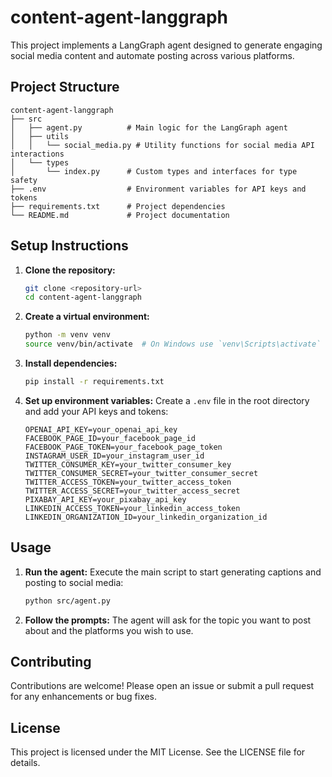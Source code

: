 # content-agent-langgraph

This project implements a LangGraph agent designed to generate engaging social media content and automate posting across various platforms. 

## Project Structure

```
content-agent-langgraph
├── src
│   ├── agent.py          # Main logic for the LangGraph agent
│   ├── utils
│   │   └── social_media.py # Utility functions for social media API interactions
│   └── types
│       └── index.py      # Custom types and interfaces for type safety
├── .env                  # Environment variables for API keys and tokens
├── requirements.txt      # Project dependencies
└── README.md             # Project documentation
```

## Setup Instructions

1. **Clone the repository:**
   ```bash
   git clone <repository-url>
   cd content-agent-langgraph
   ```

2. **Create a virtual environment:**
   ```bash
   python -m venv venv
   source venv/bin/activate  # On Windows use `venv\Scripts\activate`
   ```

3. **Install dependencies:**
   ```bash
   pip install -r requirements.txt
   ```

4. **Set up environment variables:**
   Create a `.env` file in the root directory and add your API keys and tokens:
   ```
   OPENAI_API_KEY=your_openai_api_key
   FACEBOOK_PAGE_ID=your_facebook_page_id
   FACEBOOK_PAGE_TOKEN=your_facebook_page_token
   INSTAGRAM_USER_ID=your_instagram_user_id
   TWITTER_CONSUMER_KEY=your_twitter_consumer_key
   TWITTER_CONSUMER_SECRET=your_twitter_consumer_secret
   TWITTER_ACCESS_TOKEN=your_twitter_access_token
   TWITTER_ACCESS_SECRET=your_twitter_access_secret
   PIXABAY_API_KEY=your_pixabay_api_key
   LINKEDIN_ACCESS_TOKEN=your_linkedin_access_token
   LINKEDIN_ORGANIZATION_ID=your_linkedin_organization_id
   ```

## Usage

1. **Run the agent:**
   Execute the main script to start generating captions and posting to social media:
   ```bash
   python src/agent.py
   ```

2. **Follow the prompts:**
   The agent will ask for the topic you want to post about and the platforms you wish to use.

## Contributing

Contributions are welcome! Please open an issue or submit a pull request for any enhancements or bug fixes.

## License

This project is licensed under the MIT License. See the LICENSE file for details.
